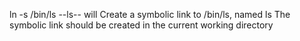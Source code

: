 ln -s /bin/ls --ls-- will Create a symbolic link to /bin/ls, named ls The symbolic link should be created in the current working directory
